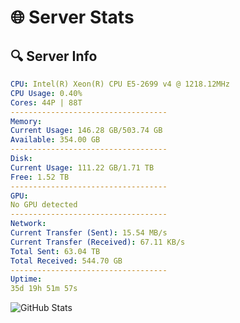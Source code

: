 # 🌐 Server Stats
## 🔍 Server Info
```yaml
CPU: Intel(R) Xeon(R) CPU E5-2699 v4 @ 1218.12MHz
CPU Usage: 0.40%
Cores: 44P | 88T
-----------------------------------
Memory:
Current Usage: 146.28 GB/503.74 GB
Available: 354.00 GB
-----------------------------------
Disk:
Current Usage: 111.22 GB/1.71 TB
Free: 1.52 TB
-----------------------------------
GPU:
No GPU detected
-----------------------------------
Network:
Current Transfer (Sent): 15.54 MB/s
Current Transfer (Received): 67.11 KB/s
Total Sent: 63.04 TB
Total Received: 544.70 GB
-----------------------------------
Uptime:
35d 19h 51m 57s
```
![GitHub Stats](https://img.shields.io/badge/Updated-2025-04-12_17:14:46-blue)